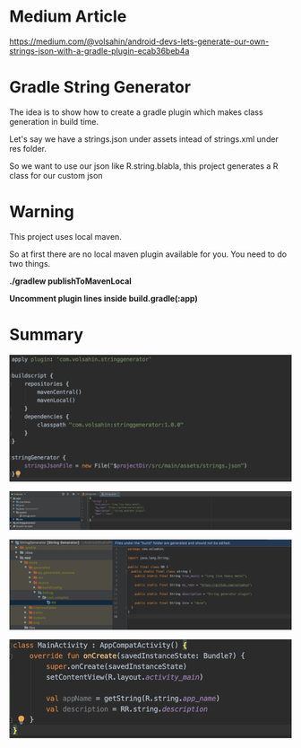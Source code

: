 # Medium Article 
https://medium.com/@volsahin/android-devs-lets-generate-our-own-strings-json-with-a-gradle-plugin-ecab36beb4a

# Gradle String Generator 
The idea is to show how to create a gradle plugin which makes class generation in build time.

Let's say we have a strings.json under assets intead of strings.xml under res folder.

So we want to use our json like R.string.blabla, this project generates a R class for our custom json

# Warning
This project uses local maven.

So at first there are no local maven plugin available for you. You need to do two things.

<b>./gradlew publishToMavenLocal </b>

<b>Uncomment plugin lines inside build.gradle(:app)</b>

# Summary
<p align="center">
  <img src="https://github.com/volsahin/string-generator-plugin/blob/master/assets/pluginsample.png">
</p>
<p align="center">
  <img src="https://github.com/volsahin/string-generator-plugin/blob/master/assets/stringsjson.png">
</p>
<p align="center">
  <img src="https://github.com/volsahin/string-generator-plugin/blob/master/assets/generatedr.png">
</p>
<p align="center">
  <img src="https://github.com/volsahin/string-generator-plugin/blob/master/assets/finalstate.png">
</p>
